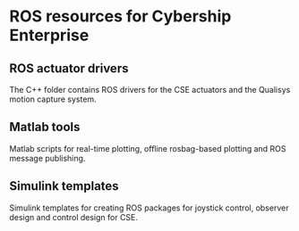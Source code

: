 # ROS resources for Cybership Enterprise

## ROS actuator drivers
The C++ folder contains ROS drivers for the CSE actuators and the Qualisys motion capture system.


## Matlab tools
Matlab scripts for real-time plotting, offline rosbag-based plotting and ROS message publishing.

## Simulink templates
Simulink templates for creating ROS packages for joystick control, observer design and control design for CSE.